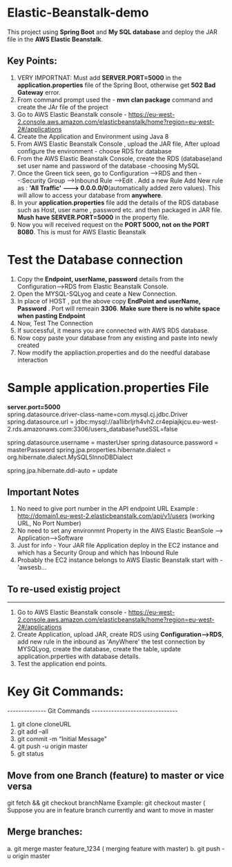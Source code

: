 # Elastic-Beanstalk-demo
This project using **Spring Boot** and **My SQL database** and deploy the JAR file in the **AWS Elastic Beanstalk**.

## Key Points:
1) VERY IMPORTNAT: Must add  **SERVER.PORT=5000** in the **application.properties** file of the Spring Boot, otherwise get **502 Bad Gateway** error. 
2) From command prompt used the - **mvn clan package** command and create the JAr file of the project
3) Go to AWS Elastic Beanstalk console - https://eu-west-2.console.aws.amazon.com/elasticbeanstalk/home?region=eu-west-2#/applications
4) Create the Application and Environment using Java 8
5) From AWS Elastic Beanstalk Console , upload the JAR file, After upload configure the environment - choose RDS for database 
6) From the AWS Elastic Beanstalk Console, create the RDS (database)and set user name and password of the database -choosing MySQL
7) Once the Green tick seen, go to Configuration -->RDS and then --:Security Group -->Inbound Rule -->Edit . Add a new Rule
Add New rule as : **'All Traffic' ---> 0.0.0.0/0**(automatically added zero values). This will allow to access your database from **anywhere**.
8) In your **application.properties** file add the details of the RDS database such as Host, user name , password etc. and then packaged in JAR file. **Mush have SERVER.PORT=5000** in the property file.
9) Now you will received request on the **PORT 5000, not on the PORT 8080**. This is must for AWS Elastic Beanstalk


# Test the Database connection
1) Copy the **Endpoint, userName, password** details from the Configuration-->RDS from Elastic Beanstalk Console.  
2) Open the MYSQL-SQLyog and ceate a New Connection.
3) In place of HOST , put the above copy **EndPoint and userName, Password** . Port will remeain **3306**. **Make sure there is no white space when pasting Endpoint**
4) Now, Test The Connection
5) If successful, it means you are connected with AWS RDS database. 
6) Now copy paste your database from any existing and paste into newly created 
7) Now modify the appliaction.properties and do the needful database interaction

# Sample **application.properties** File

**server.port=5000**   
spring.datasource.driver-class-name=com.mysql.cj.jdbc.Driver
spring.datasource.url = jdbc:mysql://aa1librljrh4vh2.cr4epiajkjcu.eu-west-2.rds.amazonaws.com:3306/users_database?useSSL=false

spring.datasource.username = masterUser
spring.datasource.password = masterPassword
spring.jpa.properties.hibernate.dialect = org.hibernate.dialect.MySQL5InnoDBDialect

spring.jpa.hibernate.ddl-auto = update

## Important Notes
1) No need to give port number in the API endpoint URL
    Example : http://domain1.eu-west-2.elasticbeanstalk.com/api/v1/users   (working URL, No Port Number)
2) No need to set any environmnt Property in the AWS Elastic BeanSole --> Application-->Software
3) Just for info - Your JAR file Application deploy in the EC2 instance and which has a Security Group and which has Inbound Rule
4) Probably the EC2 instance belongs to AWS Elastic Beanstalk start with - 'awsesb...

## To re-used existig project
---------------------------------
1) Go to AWS Elastic Beanstalk console - https://eu-west-2.console.aws.amazon.com/elasticbeanstalk/home?region=eu-west-2#/applications
2) Create Application, upload JAR, create RDS using **Configuration-->RDS**, add new rule in the inbound as 'AnyWhere' the test connection by MYSQLyog, create the database, create the table, update application.prperties with database details.
3) Test the application end points.

# Key Git Commands:
-------------- Git Commands -------------------------------

1. git clone cloneURL
2. git add –all
3. git commit -m “Initial Message"
4. git push -u origin master
5. git status

## Move from one Branch (feature) to master or vice versa
git fetch && git checkout branchName
Example: git checkout master ( Suppose you are in feature branch currently and want to move in master

## Merge branches:
a. git merge master feature_1234 ( merging feature with master)
b. git push -u origin master

